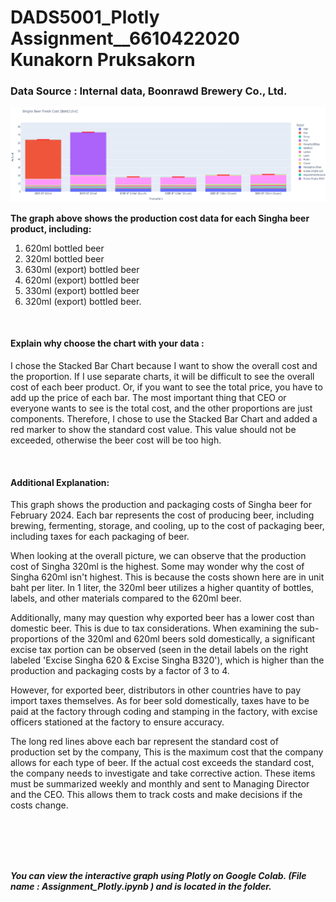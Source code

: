 # DADS5001_Plotly Assignment__6610422020 Kunakorn Pruksakorn

### Data Source : Internal data, Boonrawd Brewery Co., Ltd.

![alt text](https://github.com/KunakornMart/DADS5001_Plotly/blob/main/Singha_Beer_FG_Cost.png)

**The graph above shows the production cost data for each Singha beer product, including:**
1. 620ml bottled beer
2. 320ml bottled beer
3. 630ml (export) bottled beer
4. 620ml (export) bottled beer
5. 330ml (export) bottled beer
6. 320ml (export) bottled beer.

<br />

#### Explain why choose the chart with your data : 
I chose the Stacked Bar Chart because I want to show the overall cost and the proportion. If I use separate charts, it will be difficult to see the overall cost of each beer product. Or, if you want to see the total price, you have to add up the price of each bar. The most important thing that CEO or everyone wants to see is the total cost, and the other proportions are just components. Therefore, I chose to use the Stacked Bar Chart and added a red marker to show the standard cost value. This value should not be exceeded, otherwise the beer cost will be too high.

<br />

#### Additional Explanation: 
This graph shows the production and packaging costs of Singha beer for February 2024. Each bar represents the cost of producing beer, including brewing, fermenting, storage, and cooling, up to the cost of packaging beer, including taxes for each packaging of beer. 

When looking at the overall picture, we can observe that the production cost of Singha 320ml is the highest. Some may wonder why the cost of Singha 620ml isn't highest. This is because the costs shown here are in unit baht per liter. In 1 liter, the 320ml beer utilizes a higher quantity of bottles, labels, and other materials compared to the 620ml beer. 

Additionally, many may question why exported beer has a lower cost than domestic beer. This is due to tax considerations. When examining the sub-proportions of the 320ml and 620ml beers sold domestically, a significant excise tax portion can be observed (seen in the detail labels on the right labeled 'Excise Singha 620 & Excise Singha B320'), which is higher than the production and packaging costs by a factor of 3 to 4. 

However, for exported beer, distributors in other countries have to pay import taxes themselves. As for beer sold domestically, taxes have to be paid at the factory through coding and stamping in the factory, with excise officers stationed at the factory to ensure accuracy. 

The long red lines above each bar represent the standard cost of production set by the company,  This is the maximum cost that the company allows for each type of beer. If the actual cost exceeds the standard cost, the company needs to investigate and take corrective action. These items must be summarized weekly and monthly and sent to Managing Director and the CEO. This allows them to track costs and make decisions if the costs change.

<br />
<br />
<br />
<br />

**_You can view the interactive graph using Plotly on Google Colab. (File name : Assignment_Plotly.ipynb ) and is located in the folder._**
